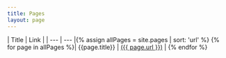 ```yaml
---
title: Pages
layout: page
---
```


| Title | Link |
| --- | --- |{% assign allPages = site.pages | sort: 'url' %}
{% for page in  allPages %}| {{page.title}} | <a href="{{site.baseurl}}{{ page.url }}"> ({{ page.url }})</a> |
{% endfor %}
